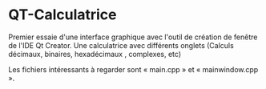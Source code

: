 # QT-Calculatrice
Premier essaie d'une interface graphique avec l'outil de création de fenêtre de l'IDE Qt Creator. Une calculatrice avec différents onglets (Calculs décimaux, binaires, hexadécimaux , complexes, etc)

Les fichiers intéressants à regarder sont « main.cpp » et « mainwindow.cpp ».
